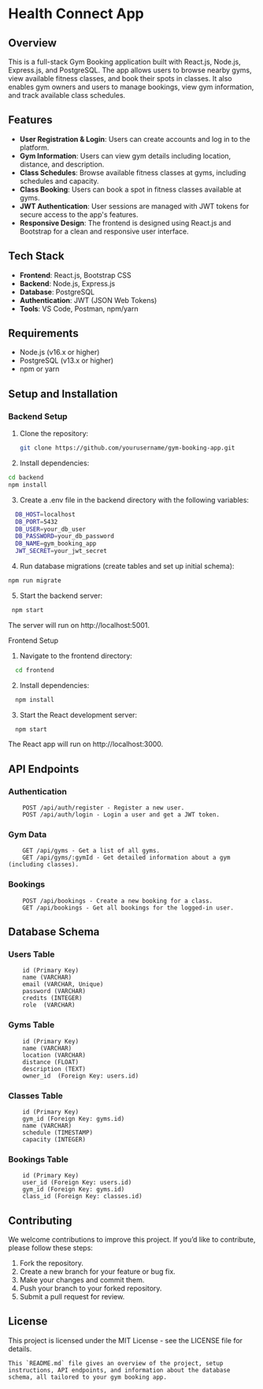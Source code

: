 # Health Connect App

## Overview

This is a full-stack Gym Booking application built with React.js, Node.js, Express.js, and PostgreSQL. The app allows users to browse nearby gyms, view available fitness classes, and book their spots in classes. It also enables gym owners and users to manage bookings, view gym information, and track available class schedules.

## Features

- **User Registration & Login**: Users can create accounts and log in to the platform.
- **Gym Information**: Users can view gym details including location, distance, and description.
- **Class Schedules**: Browse available fitness classes at gyms, including schedules and capacity.
- **Class Booking**: Users can book a spot in fitness classes available at gyms.
- **JWT Authentication**: User sessions are managed with JWT tokens for secure access to the app's features.
- **Responsive Design**: The frontend is designed using React.js and Bootstrap for a clean and responsive user interface.

## Tech Stack

- **Frontend**: React.js, Bootstrap CSS
- **Backend**: Node.js, Express.js
- **Database**: PostgreSQL
- **Authentication**: JWT (JSON Web Tokens)
- **Tools**: VS Code, Postman, npm/yarn

## Requirements

- Node.js (v16.x or higher)
- PostgreSQL (v13.x or higher)
- npm or yarn

## Setup and Installation

### Backend Setup

1. Clone the repository:
   ```bash
   git clone https://github.com/yourusername/gym-booking-app.git
    ```
2.	Install dependencies:
   ```bash 
   cd backend
   npm install
   ```
3.	Create a .env file in the backend directory with the following variables:
  ```bash 
    DB_HOST=localhost
    DB_PORT=5432
    DB_USER=your_db_user
    DB_PASSWORD=your_db_password
    DB_NAME=gym_booking_app
    JWT_SECRET=your_jwt_secret
   ```
4. Run database migrations (create tables and set up initial schema): 
  ```bash 
  npm run migrate
   ```
5. Start the backend server:
  ```bash 
   npm start
   ```
The server will run on http://localhost:5001.

Frontend Setup

1.	Navigate to the frontend directory:
```bash
  cd frontend
 ```
2. Install dependencies:
```bash
  npm install
 ```
3. Start the React development server:
```bash
  npm start
 ```
The React app will run on http://localhost:3000.

## API Endpoints

### Authentication

		POST /api/auth/register - Register a new user.
		POST /api/auth/login - Login a user and get a JWT token.

### Gym Data

		GET /api/gyms - Get a list of all gyms.
		GET /api/gyms/:gymId - Get detailed information about a gym (including classes).

### Bookings

		POST /api/bookings - Create a new booking for a class.
		GET /api/bookings - Get all bookings for the logged-in user.

## Database Schema

### Users Table

		id (Primary Key)
		name (VARCHAR)
		email (VARCHAR, Unique)
		password (VARCHAR)
		credits (INTEGER)
  		role  (VARCHAR)

### Gyms Table

		id (Primary Key)
		name (VARCHAR)
		location (VARCHAR)
		distance (FLOAT)
		description (TEXT)
        owner_id  (Foreign Key: users.id)

### Classes Table

		id (Primary Key)
		gym_id (Foreign Key: gyms.id)
		name (VARCHAR)
		schedule (TIMESTAMP)
		capacity (INTEGER)

### Bookings Table

		id (Primary Key)
		user_id (Foreign Key: users.id)
		gym_id (Foreign Key: gyms.id)
		class_id (Foreign Key: classes.id)

## Contributing

We welcome contributions to improve this project. If you’d like to contribute, please follow these steps:
1.	Fork the repository.
2.	Create a new branch for your feature or bug fix.
3.	Make your changes and commit them.
4.	Push your branch to your forked repository.
5.	Submit a pull request for review.

## License

This project is licensed under the MIT License - see the LICENSE file for details.
```
This `README.md` file gives an overview of the project, setup instructions, API endpoints, and information about the database schema, all tailored to your gym booking app.
```
